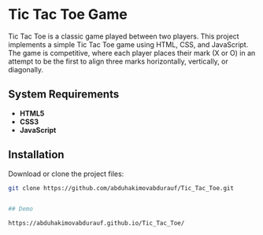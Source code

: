 ﻿# Tic Tac Toe Game

Tic Tac Toe is a classic game played between two players. This project implements a simple Tic Tac Toe game using HTML, CSS, and JavaScript. The game is competitive, where each player places their mark (X or O) in an attempt to be the first to align three marks horizontally, vertically, or diagonally.

## System Requirements

- **HTML5**
- **CSS3**
- **JavaScript**

## Installation

Download or clone the project files:
   ```bash
   git clone https://github.com/abduhakimovabdurauf/Tic_Tac_Toe.git


## Demo

https://abduhakimovabdurauf.github.io/Tic_Tac_Toe/
